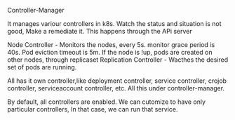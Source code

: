 Controller-Manager

It manages variour controllers in k8s. Watch the status and situation is not good, Make a remediate it. This happens through the APi server


Node Controller - Monitors the nodes, every 5s. monitor grace period is 40s. Pod eviction timeout is 5m. If the node is !up, pods are created on other nodes, through replicaset
Replication Controller - Wacthes the desired set of pods are running.

All has it own controller,like deployment controller, service controller, crojob controller, serviceaccount controller, etc.
All this under controller-manager.

By default, all controllers are enabled. We can cutomize to have only particular controllers, In that case, we can run that service.


